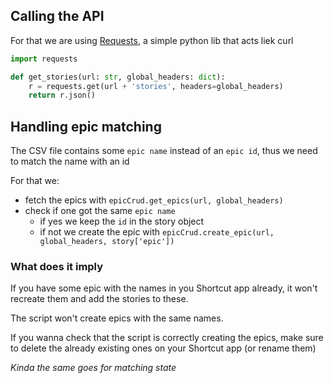 ## Calling the API

For that we are using [Requests](https://pypi.org/project/requests/), a simple python lib that acts liek curl

```py
import requests

def get_stories(url: str, global_headers: dict):
    r = requests.get(url + 'stories', headers=global_headers)
    return r.json()
```

## Handling epic matching

The CSV file contains some `epic name` instead of an `epic id`, thus we need to match the name with an id

For that we:
- fetch the epics with `epicCrud.get_epics(url, global_headers)` 
- check if one got the same `epic name`
  - if yes we keep the `id` in the story object
  - if not we create the epic with `epicCrud.create_epic(url, global_headers, story['epic'])`

### What does it imply
If you have some epic with the names in you Shortcut app already, it won't recreate them and add the stories to these.

The script won't create epics with the same names.

If you wanna check that the script is correctly creating the epics, make sure to delete the already existing ones on your Shortcut app (or rename them)

*Kinda the same goes for matching state*